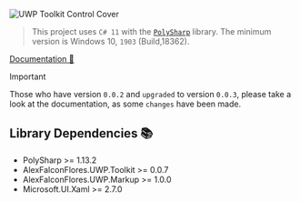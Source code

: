 ﻿![UWP Toolkit Control Cover](https://i.imgur.com/sGRHwHS.png)

> This project uses `C# 11` with the [`PolySharp`](https://github.com/Sergio0694/PolySharp/tree/main) library. The minimum version is Windows 10, `1903` (Build,18362).

[Documentation 📖](https://github.com/alexfalconflores/uwp-toolkit-controls)

> [!IMPORTANT]
> Those who have version `0.0.2` and `upgraded` to version `0.0.3`, please take a look at the documentation, as some `changes` have been made.

## Library Dependencies 📚
- PolySharp >= 1.13.2
- AlexFalconFlores.UWP.Toolkit >= 0.0.7
- AlexFalconFlores.UWP.Markup >= 1.0.0
- Microsoft.UI.Xaml >= 2.7.0